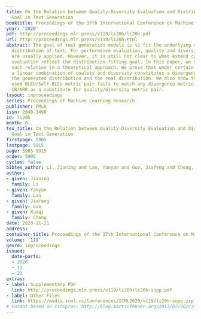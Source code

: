 ```yaml
---
title: On the Relation between Quality-Diversity Evaluation and Distribution-Fitting
  Goal in Text Generation
booktitle: Proceedings of the 37th International Conference on Machine Learning
year: '2020'
pdf: http://proceedings.mlr.press/v119/li20h/li20h.pdf
url: http://proceedings.mlr.press/v119/li20h.html
abstract: The goal of text generation models is to fit the underlying real probability
  distribution of text. For performance evaluation, quality and diversity metrics
  are usually applied. However, it is still not clear to what extend can the quality-diversity
  evaluation reflect the distribution-fitting goal. In this paper, we try to reveal
  such relation in a theoretical approach. We prove that under certain conditions,
  a linear combination of quality and diversity constitutes a divergence metric between
  the generated distribution and the real distribution. We also show that the commonly
  used BLEU/Self-BLEU metric pair fails to match any divergence metric, thus propose
  CR/NRR as a substitute for quality/diversity metric pair.
layout: inproceedings
series: Proceedings of Machine Learning Research
publisher: PMLR
issn: 2640-3498
id: li20h
month: 0
tex_title: On the Relation between Quality-Diversity Evaluation and Distribution-Fitting
  Goal in Text Generation
firstpage: 5905
lastpage: 5915
page: 5905-5915
order: 5905
cycles: false
bibtex_author: Li, Jianing and Lan, Yanyan and Guo, Jiafeng and Cheng, Xueqi
author:
- given: Jianing
  family: Li
- given: Yanyan
  family: Lan
- given: Jiafeng
  family: Guo
- given: Xueqi
  family: Cheng
date: 2020-11-21
address: 
container-title: Proceedings of the 37th International Conference on Machine Learning
volume: '119'
genre: inproceedings
issued:
  date-parts:
  - 2020
  - 11
  - 21
extras:
- label: Supplementary PDF
  link: http://proceedings.mlr.press/v119/li20h/li20h-supp.pdf
- label: Other Files
  link: https://media.icml.cc/Conferences/ICML2020/v119/li20h-supp.zip
# Format based on citeproc: http://blog.martinfenner.org/2013/07/30/citeproc-yaml-for-bibliographies/
---
```

